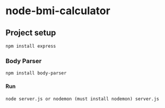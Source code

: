 # node-bmi-calculator

## Project setup

```
npm install express
```

### Body Parser

```
npm install body-parser
```

#### Run

```
node server.js or nodemon (must install nodemon) server.js
```
